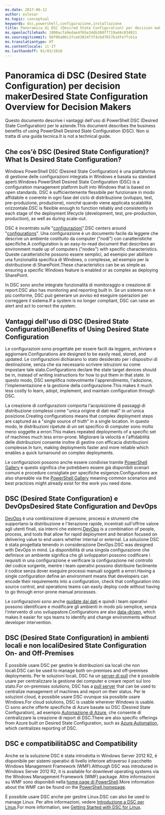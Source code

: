 ```yaml
---
ms.date: 2017-06-12
author: eslesar
ms.topic: conceptual
keywords: dsc,powershell,configurazione,installazione
title: Panoramica di DSC (Desired State Configuration) per decision maker
ms.openlocfilehash: 1800acfa9edae4f65e34db380ff719ad4c034921
ms.sourcegitcommit: 60f06a06c2fce63024f3f4cbd7657b1dfe7fcb1a
ms.translationtype: HT
ms.contentlocale: it-IT
ms.lasthandoff: 01/03/2018
---
```

# <a name="desired-state-configuration-overview-for-decision-makers"></a><span data-ttu-id="7e1fc-103">Panoramica di DSC (Desired State Configuration) per decision maker</span><span class="sxs-lookup"><span data-stu-id="7e1fc-103">Desired State Configuration Overview for Decision Makers</span></span>

<span data-ttu-id="7e1fc-104">Questo documento descrive i vantaggi dell'uso di PowerShell DSC (Desired State Configuration) per le aziende.</span><span class="sxs-lookup"><span data-stu-id="7e1fc-104">This document describes the business benefits of using PowerShell Desired State Configuration (DSC).</span></span> <span data-ttu-id="7e1fc-105">Non si tratta di una guida tecnica.</span><span class="sxs-lookup"><span data-stu-id="7e1fc-105">It is not a technical guide.</span></span>

## <a name="what-is-desired-state-configuration"></a><span data-ttu-id="7e1fc-106">Che cos'è DSC (Desired State Configuration)?</span><span class="sxs-lookup"><span data-stu-id="7e1fc-106">What Is Desired State Configuration?</span></span>

<span data-ttu-id="7e1fc-107">Windows PowerShell DSC (Desired State Configuration) è una piattaforma di gestione delle configurazioni integrata in Windows e basata su standard aperti.</span><span class="sxs-lookup"><span data-stu-id="7e1fc-107">Windows PowerShell Desired State Configuration (DSC) is a configuration management platform built into Windows that is based on open standards.</span></span> <span data-ttu-id="7e1fc-108">DSC è sufficientemente flessibile per funzionare in modo affidabile e coerente in ogni fase del ciclo di distribuzione (sviluppo, test, pre-produzione, produzione), nonché quando viene applicata scalabilità orizzontale.</span><span class="sxs-lookup"><span data-stu-id="7e1fc-108">DSC is flexible enough to function reliably and consistently in each stage of the deployment lifecycle (development, test, pre-production, production), as well as during scale-out.</span></span> 

<span data-ttu-id="7e1fc-109">DSC è incentrato sulle "[configurazioni](https://msdn.microsoft.com/en-us/powershell/dsc/configurations)".</span><span class="sxs-lookup"><span data-stu-id="7e1fc-109">DSC centers around "[configurations](https://msdn.microsoft.com/en-us/powershell/dsc/configurations)".</span></span>
<span data-ttu-id="7e1fc-110">Una configurazione è un documento facile da leggere che descrive un ambiente costituito da computer ("nodi") con caratteristiche specifiche.</span><span class="sxs-lookup"><span data-stu-id="7e1fc-110">A configuration is an easy-to-read document that describes an environment made up of computers ("nodes") with specific characteristics.</span></span> <span data-ttu-id="7e1fc-111">Queste caratteristiche possono essere semplici, ad esempio per abilitare una funzionalità specifica di Windows, o complesse, ad esempio per la distribuzione di SharePoint.</span><span class="sxs-lookup"><span data-stu-id="7e1fc-111">These characteristics can be as simple as ensuring a specific Windows feature is enabled or as complex as deploying SharePoint.</span></span> 

<span data-ttu-id="7e1fc-112">In DSC sono anche integrate funzionalità di monitoraggio e creazione di report.</span><span class="sxs-lookup"><span data-stu-id="7e1fc-112">DSC also has monitoring and reporting built in.</span></span> <span data-ttu-id="7e1fc-113">Se un sistema non è più conforme, DSC può generare un avviso ed eseguire operazioni per correggere il sistema.</span><span class="sxs-lookup"><span data-stu-id="7e1fc-113">If a system is no longer compliant, DSC can raise an alert and act to correct the system.</span></span> 

## <a name="benefits-of-using-desired-state-configuration"></a><span data-ttu-id="7e1fc-114">Vantaggi dell'uso di DSC (Desired State Configuration)</span><span class="sxs-lookup"><span data-stu-id="7e1fc-114">Benefits of Using Desired State Configuration</span></span>

<span data-ttu-id="7e1fc-115">Le configurazioni sono progettate per essere facili da leggere, archiviare e aggiornare.</span><span class="sxs-lookup"><span data-stu-id="7e1fc-115">Configurations are designed to be easily read, stored, and updated.</span></span> <span data-ttu-id="7e1fc-116">Le configurazioni dichiarano lo stato desiderato per i dispositivi di destinazione, senza che sia necessario scrivere istruzioni su come impostare tale stato.</span><span class="sxs-lookup"><span data-stu-id="7e1fc-116">Configurations declare the state target devices should be in, instead of writing instructions for how to put them in that state.</span></span> <span data-ttu-id="7e1fc-117">In questo modo, DSC semplifica notevolmente l'apprendimento, l'adozione, l'implementazione e la gestione della configurazione.</span><span class="sxs-lookup"><span data-stu-id="7e1fc-117">This makes it much less costly to learn, adopt, implement, and maintain configuration through DSC.</span></span> 

<span data-ttu-id="7e1fc-118">La creazione di configurazioni comporta l'acquisizione di passaggi di distribuzione complessi come "unica origine di dati reali" in un'unica posizione.</span><span class="sxs-lookup"><span data-stu-id="7e1fc-118">Creating configurations means that complex deployment steps are captured as a "single source of truth" in a single location.</span></span> <span data-ttu-id="7e1fc-119">In questo modo, le distribuzioni ripetute di un set specifico di computer sono molto meno soggette a errori.</span><span class="sxs-lookup"><span data-stu-id="7e1fc-119">This makes repeated deployments of a specific set of machines much less error-prone.</span></span> <span data-ttu-id="7e1fc-120">Migliorare la velocità e l'affidabilità delle distribuzioni consente inoltre di gestire con efficacia distribuzioni complesse.</span><span class="sxs-lookup"><span data-stu-id="7e1fc-120">In turn, making deployments faster and more reliable which enables a quick turnaround on complex deployments.</span></span>

<span data-ttu-id="7e1fc-121">Le configurazioni possono anche essere condivise tramite [PowerShell Gallery](https://powershellgallery.com) e questo significa che potrebbero essere già disponibili scenari comuni e procedure consigliate per specifiche esigenze.</span><span class="sxs-lookup"><span data-stu-id="7e1fc-121">Configurations are also shareable via the [PowerShell Gallery](https://powershellgallery.com) meaning common scenarios and best practices might already exist for the work you need done.</span></span>


## <a name="desired-state-configuration-and-devops"></a><span data-ttu-id="7e1fc-122">DSC (Desired State Configuration) e DevOps</span><span class="sxs-lookup"><span data-stu-id="7e1fc-122">Desired State Configuration and DevOps</span></span>

<span data-ttu-id="7e1fc-123">[DevOps](http://blogs.technet.com/b/ashleymcglone/archive/2015/11/20/devops-for-n00bs-ie-windows-people.aspx) è una combinazione di persone, processi e strumenti che supportano la distribuzione e l'iterazione rapide, incentrati sull'offrire valore agli utenti finali, sia interni che esterni.</span><span class="sxs-lookup"><span data-stu-id="7e1fc-123">[DevOps](http://blogs.technet.com/b/ashleymcglone/archive/2015/11/20/devops-for-n00bs-ie-windows-people.aspx) is a combination of people, process, and tools that allow for rapid deployment and iteration focused on delivering value to end users whether internal or external.</span></span> <span data-ttu-id="7e1fc-124">La soluzione DSC è stata progettata tenendo in considerazione DevOps.</span><span class="sxs-lookup"><span data-stu-id="7e1fc-124">DSC was designed with DevOps in mind.</span></span> <span data-ttu-id="7e1fc-125">La disponibilità di una singola configurazione che definisce un ambiente significa che gli sviluppatori possono codificare i requisiti in una configurazione e verificare la configurazione nel controllo del codice sorgente, mentre i team operativi possono distribuire facilmente il codice senza dover eseguire processi manuali soggetti a errori.</span><span class="sxs-lookup"><span data-stu-id="7e1fc-125">Having a single configuration define an environment means that developers can encode their requirements into a configuration, check that configuration into source control, and operations teams can easily deploy code without having to go through error-prone manual processes.</span></span> 

<span data-ttu-id="7e1fc-126">Le configurazioni sono anche [guidate dai dati](https://msdn.microsoft.com/en-us/powershell/dsc/configdata) e quindi i team operativi possono identificare e modificare gli ambienti in modo più semplice, senza l'intervento di uno sviluppatore.</span><span class="sxs-lookup"><span data-stu-id="7e1fc-126">Configurations are also [data-driven](https://msdn.microsoft.com/en-us/powershell/dsc/configdata), which makes it easier for ops teams to identify and change environments without developer intervention.</span></span> 

## <a name="desired-state-configuration-on--and-off-premises"></a><span data-ttu-id="7e1fc-127">DSC (Desired State Configuration) in ambienti locali e non locali</span><span class="sxs-lookup"><span data-stu-id="7e1fc-127">Desired State Configuration On- and Off-Premises</span></span>

<span data-ttu-id="7e1fc-128">È possibile usare DSC per gestire le distribuzioni sia locali che non locali.</span><span class="sxs-lookup"><span data-stu-id="7e1fc-128">DSC can be used to manage both on-premises and off-premises deployments.</span></span> <span data-ttu-id="7e1fc-129">Per le soluzioni locali, DSC ha un [server di pull](https://msdn.microsoft.com/en-us/powershell/dsc/pullserver) che è possibile usare per centralizzare la gestione dei computer e creare report sul loro stato.</span><span class="sxs-lookup"><span data-stu-id="7e1fc-129">For on-premises solutions, DSC has a [pull server](https://msdn.microsoft.com/en-us/powershell/dsc/pullserver) that can be used to centralize management of machines and report on their status.</span></span> <span data-ttu-id="7e1fc-130">Per le soluzioni cloud, è possibile usare DSC ovunque sia possibile usare Windows.</span><span class="sxs-lookup"><span data-stu-id="7e1fc-130">For cloud solutions, DSC is usable wherever Windows is usable.</span></span> <span data-ttu-id="7e1fc-131">Ci sono anche offerte specifiche di Azure basate su DSC (Desired State Configuration), ad esempio [Automazione di Azure](https://azure.microsoft.com/en-us/documentation/services/automation/), che consente di centralizzare la creazione di report di DSC.</span><span class="sxs-lookup"><span data-stu-id="7e1fc-131">There are also specific offerings from Azure built on Desired State Configuration, such as [Azure Automation](https://azure.microsoft.com/en-us/documentation/services/automation/), which centralizes reporting of DSC.</span></span> 

## <a name="dsc-and-compatibility"></a><span data-ttu-id="7e1fc-132">DSC e compatibilità</span><span class="sxs-lookup"><span data-stu-id="7e1fc-132">DSC and Compatibility</span></span>

<span data-ttu-id="7e1fc-133">Anche se la soluzione DSC è stata introdotta in Windows Server 2012 R2, è disponibile per sistemi operativi di livello inferiore attraverso il pacchetto Windows Management Framework (WMF).</span><span class="sxs-lookup"><span data-stu-id="7e1fc-133">Although DSC was introduced in Windows Server 2012 R2, it is available for downlevel operating systems via the Windows Management Framework (WMF) package.</span></span> <span data-ttu-id="7e1fc-134">Altre informazioni su WMF sono disponibili nella [home page di PowerShell](https://msdn.microsoft.com/en-us/powershell/).</span><span class="sxs-lookup"><span data-stu-id="7e1fc-134">More information about the WMF can be found on the [PowerShell homepage](https://msdn.microsoft.com/en-us/powershell/).</span></span> 

<span data-ttu-id="7e1fc-135">È possibile usare DSC anche per gestire Linux.</span><span class="sxs-lookup"><span data-stu-id="7e1fc-135">DSC can also be used to manage Linux.</span></span> <span data-ttu-id="7e1fc-136">Per altre informazioni, vedere [Introduzione a DSC per Linux](https://msdn.microsoft.com/en-us/powershell/dsc/lnxgettingstarted).</span><span class="sxs-lookup"><span data-stu-id="7e1fc-136">For more information, see [Getting Started with DSC for Linux](https://msdn.microsoft.com/en-us/powershell/dsc/lnxgettingstarted).</span></span>


